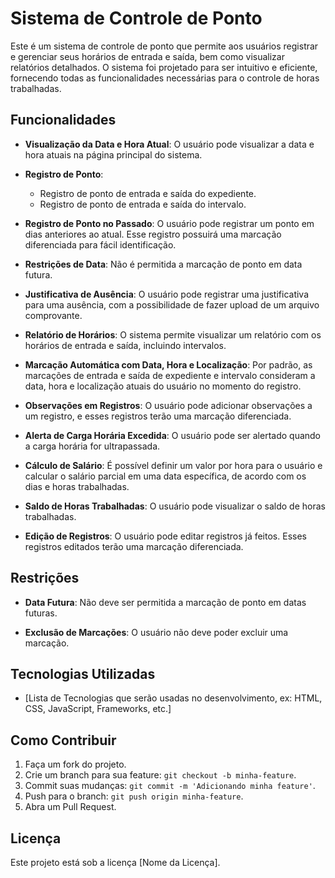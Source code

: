 # Sistema de Controle de Ponto

Este é um sistema de controle de ponto que permite aos usuários registrar e gerenciar seus horários de entrada e saída, bem como visualizar relatórios detalhados. O sistema foi projetado para ser intuitivo e eficiente, fornecendo todas as funcionalidades necessárias para o controle de horas trabalhadas.

## Funcionalidades

- **Visualização da Data e Hora Atual**: O usuário pode visualizar a data e hora atuais na página principal do sistema.
  
- **Registro de Ponto**: 
  - Registro de ponto de entrada e saída do expediente.
  - Registro de ponto de entrada e saída do intervalo.

- **Registro de Ponto no Passado**: O usuário pode registrar um ponto em dias anteriores ao atual. Esse registro possuirá uma marcação diferenciada para fácil identificação.

- **Restrições de Data**: Não é permitida a marcação de ponto em data futura.

- **Justificativa de Ausência**: O usuário pode registrar uma justificativa para uma ausência, com a possibilidade de fazer upload de um arquivo comprovante.

- **Relatório de Horários**: O sistema permite visualizar um relatório com os horários de entrada e saída, incluindo intervalos.

- **Marcação Automática com Data, Hora e Localização**: Por padrão, as marcações de entrada e saída de expediente e intervalo consideram a data, hora e localização atuais do usuário no momento do registro.

- **Observações em Registros**: O usuário pode adicionar observações a um registro, e esses registros terão uma marcação diferenciada.

- **Alerta de Carga Horária Excedida**: O usuário pode ser alertado quando a carga horária for ultrapassada.

- **Cálculo de Salário**: É possível definir um valor por hora para o usuário e calcular o salário parcial em uma data específica, de acordo com os dias e horas trabalhadas.

- **Saldo de Horas Trabalhadas**: O usuário pode visualizar o saldo de horas trabalhadas.

- **Edição de Registros**: O usuário pode editar registros já feitos. Esses registros editados terão uma marcação diferenciada.

## Restrições

- **Data Futura**: Não deve ser permitida a marcação de ponto em datas futuras.
  
- **Exclusão de Marcações**: O usuário não deve poder excluir uma marcação.

## Tecnologias Utilizadas

- [Lista de Tecnologias que serão usadas no desenvolvimento, ex: HTML, CSS, JavaScript, Frameworks, etc.]

## Como Contribuir

1. Faça um fork do projeto.
2. Crie um branch para sua feature: `git checkout -b minha-feature`.
3. Commit suas mudanças: `git commit -m 'Adicionando minha feature'`.
4. Push para o branch: `git push origin minha-feature`.
5. Abra um Pull Request.

## Licença

Este projeto está sob a licença [Nome da Licença].

